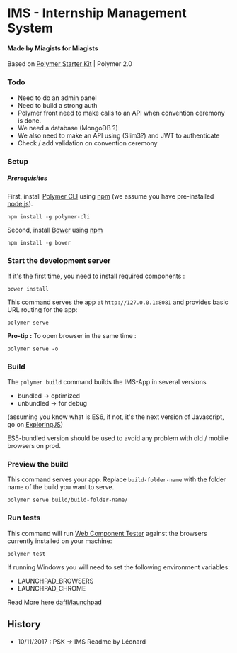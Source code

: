 # IMS - Internship Management System
#### Made by Miagists for Miagists

Based on [Polymer Starter Kit](https://github.com/PolymerElements/polymer-starter-kit)
| Polymer 2.0

### Todo

- Need to do an admin panel
- Need to build a strong auth
- Polymer front need to make calls to an API when convention ceremony is done.
- We need a database (MongoDB ?)
- We also need to make an API using (Slim3?) and JWT to authenticate
- Check / add validation on convention ceremony

### Setup

##### Prerequisites

First, install [Polymer CLI](https://github.com/Polymer/polymer-cli) using
[npm](https://www.npmjs.com) (we assume you have pre-installed [node.js](https://nodejs.org)).

    npm install -g polymer-cli

Second, install [Bower](https://bower.io/) using [npm](https://www.npmjs.com)

    npm install -g bower

### Start the development server

If it's the first time, you need to install required components :

    bower install


This command serves the app at `http://127.0.0.1:8081` and provides basic URL
routing for the app:

    polymer serve

**Pro-tip :** To open browser in the same time :

    polymer serve -o


### Build

The `polymer build` command builds the IMS-App in several versions

- bundled -> optimized
- unbundled -> for debug

(assuming you know what is ES6, if not, it's the next version of Javascript, go on [ExploringJS](http://exploringjs.com/es6/))

ES5-bundled version should be used to avoid any problem with old / mobile browsers on prod.

### Preview the build

This command serves your app. Replace `build-folder-name` with the folder name of the build you want to serve.

    polymer serve build/build-folder-name/

### Run tests

This command will run [Web Component Tester](https://github.com/Polymer/web-component-tester)
against the browsers currently installed on your machine:

    polymer test

If running Windows you will need to set the following environment variables:

- LAUNCHPAD_BROWSERS
- LAUNCHPAD_CHROME

Read More here [daffl/launchpad](https://github.com/daffl/launchpad#environment-variables-impacting-local-browsers-detection)

History
--------------------
* 10/11/2017 : PSK -> IMS Readme by Léonard

